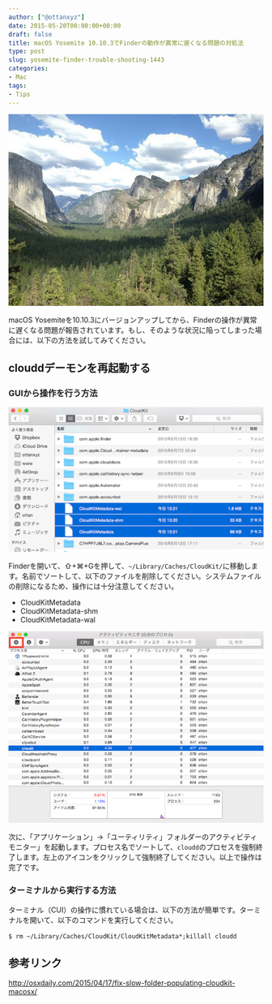 ```yaml
---
author: ["@ottanxyz"]
date: 2015-05-20T00:00:00+00:00
draft: false
title: macOS Yosemite 10.10.3でFinderの動作が異常に遅くなる問題の対処法
type: post
slug: yosemite-finder-trouble-shooting-1443
categories:
- Mac
tags:
- Tips
---
```


![](150520-555c0e84e93b9.jpg)






macOS Yosemiteを10.10.3にバージョンアップしてから、Finderの操作が異常に遅くなる問題が報告されています。もし、そのような状況に陥ってしまった場合には、以下の方法を試してみてください。





## clouddデーモンを再起動する





### GUIから操作を行う方法





![](150520-555c0e86719bb.png)






Finderを開いて、⇧+⌘+Gを押して、`~/Library/Caches/CloudKit/`に移動します。名前でソートして、以下のファイルを削除してください。システムファイルの削除になるため、操作には十分注意してください。






  * CloudKitMetadata
  * CloudKitMetadata-shm
  * CloudKitMetadata-wal




![](150520-555c0e8a16cc5.png)






次に、「アプリケーション」→「ユーティリティ」フォルダーのアクティビティモニター」を起動します。プロセス名でソートして、`cloudd`のプロセスを強制終了します。左上のアイコンをクリックして強制終了してください。以上で操作は完了です。





### ターミナルから実行する方法





ターミナル（CUI）の操作に慣れている場合は、以下の方法が簡単です。ターミナルを開いて、以下のコマンドを実行してください。




    
    $ rm ~/Library/Caches/CloudKit/CloudKitMetadata*;killall cloudd





## 参考リンク



http://osxdaily.com/2015/04/17/fix-slow-folder-populating-cloudkit-macosx/
